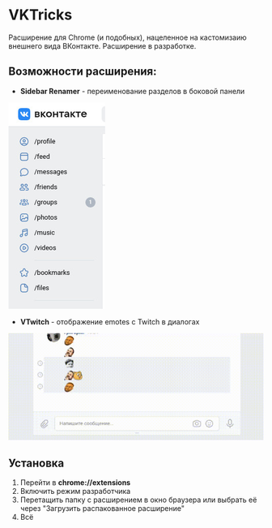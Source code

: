 # VKTricks

Расширение для Chrome (и подобных), нацеленное на кастомизаию внешнего вида ВКонтакте.
Расширение в разработке.

## Возможности расширения:
* **Sidebar Renamer** - переименование разделов в боковой панели

<img src="readme_assets/sidebar_renamer_1.jpg"></img>
* **VTwitch** - отображение emotes с Twitch в диалогах

<img src="readme_assets/vtwitch_1.gif"></img>

## Установка
1. Перейти в **chrome://extensions**
2. Включить режим разработчика
3. Перетащить папку с расширением в окно браузера или выбрать её через "Загрузить распакованное расширение"
4. Всё
